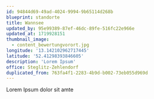 ```yaml
---
id: 94844d69-49ad-4024-9994-9b65114d268b
blueprint: standorte
title: Wannsee
updated_by: 95e99389-87ef-46dc-89fe-516fc22e966e
updated_at: 1719928151
thumbnail_image:
  - content_bewertungvorort.jpg
longitude: '13.142102962717445'
latitude: '52.41298393846605'
description: 'Lorem Ipsum'
office: Steglitz-Zehlendorf
duplicated_from: 763fa4f1-2283-4b9d-b002-73eb055d969d
---
```

Lorem Ipsum dolor sit amte